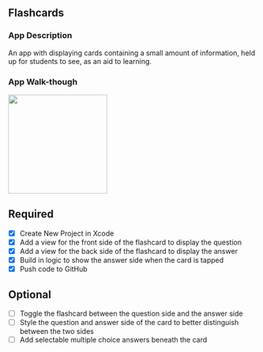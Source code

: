 ## Flashcards

### App Description
An app with displaying cards containing a small amount of information, held up for students to see, as an aid to learning.

### App Walk-though
 <img src="http://g.recordit.co/Wv0tF8knt4.gif" width=200><br>

## Required
- [X] Create New Project in Xcode
- [X] Add a view for the front side of the flashcard to display the question
- [x] Add a view for the back side of the flashcard to display the answer
- [x] Build in logic to show the answer side when the card is tapped
- [x] Push code to GitHub
## Optional
- [ ] Toggle the flashcard between the question side and the answer side
- [ ] Style the question and answer side of the card to better distinguish between the two sides
- [ ] Add selectable multiple choice answers beneath the card

